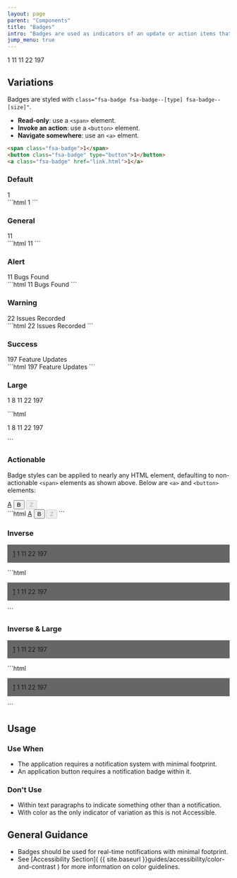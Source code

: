 ```yaml
---
layout: page
parent: "Components"
title: "Badges"
intro: "Badges are used as indicators of an update or action items that have yet to be completed."
jump_menu: true
---
```


<div class="ds-preview">
  <p>
    <span class="fsa-badge">1</span>
    <span class="fsa-badge fsa-badge--general">11</span>
    <span class="fsa-badge fsa-badge--alert">11</span>
    <span class="fsa-badge fsa-badge--warning">22</span>
    <span class="fsa-badge fsa-badge--success">197</span>
  </p>
</div>

## Variations

Badges are styled with `class="fsa-badge fsa-badge--[type] fsa-badge--[size]"`.

* **Read-only**: use a `<span>` element.
* **Invoke an action**: use a `<button>` element.
* **Navigate somewhere**: use an `<a>` elment.

```html
<span class="fsa-badge">1</span>
<button class="fsa-badge" type="button">1</button>
<a class="fsa-badge" href="link.html">1</a>
```

### Default

<div class="ds-preview">
  <span class="fsa-badge">1</span>
</div>
```html
<span class="fsa-badge">1</span>
```

### General

<div class="ds-preview">
  <span class="fsa-badge fsa-badge--general">11</span>
</div>
```html
<span class="fsa-badge fsa-badge--general">11</span>
```

### Alert

<div class="ds-preview">
  <span class="fsa-badge fsa-badge--alert">11</span> Bugs Found
</div>
```html
<span class="fsa-badge fsa-badge--alert">11</span> Bugs Found
```

### Warning

<div class="ds-preview">
  <span class="fsa-badge fsa-badge--warning">22</span> Issues Recorded
</div>
```html
<span class="fsa-badge fsa-badge--warning">22</span> Issues Recorded
```

### Success

<div class="ds-preview">
  <span class="fsa-badge fsa-badge--success">197</span> Feature Updates
</div>
```html
<span class="fsa-badge fsa-badge--success">197</span> Feature Updates
```

### Large

<div class="ds-preview">
  <p>
    <span class="fsa-badge fsa-badge--large">1</span>
    <span class="fsa-badge fsa-badge--large fsa-badge--general">8</span>
    <span class="fsa-badge fsa-badge--large fsa-badge--alert">11</span>
    <span class="fsa-badge fsa-badge--large fsa-badge--warning">22</span>
    <span class="fsa-badge fsa-badge--large fsa-badge--success">197</span>
  </p>
</div>
```html
<p>
  <span class="fsa-badge fsa-badge--large">1</span>
  <span class="fsa-badge fsa-badge--large fsa-badge--general">8</span>
  <span class="fsa-badge fsa-badge--large fsa-badge--alert">11</span>
  <span class="fsa-badge fsa-badge--large fsa-badge--warning">22</span>
  <span class="fsa-badge fsa-badge--large fsa-badge--success">197</span>
</p>
```

### Actionable

Badge styles can be applied to nearly any HTML element, defaulting to non-actionable `<span>` elements as shown above. Below are `<a>` and `<button>` elements:

<div class="ds-preview">
  <a class="fsa-badge fsa-badge--general" href="link.html">A</a>
  <button class="fsa-badge fsa-badge--general" type="button">B</button>
  <button class="fsa-badge fsa-badge--general" type="button" disabled="disabled">Z</button>
</div>
```html
<a class="fsa-badge fsa-badge--general" href="link.html">A</a>
<button class="fsa-badge fsa-badge--general" type="button">B</button>
<button class="fsa-badge fsa-badge--general" type="button" disabled="disabled">Z</button>
```

### Inverse

<div class="ds-preview">
  <p style="background-color: #666; padding: 12px">
    <a class="fsa-badge fsa-badge--inverse" href="link/to/asdfasdf.html">1</a>
    <span class="fsa-badge fsa-badge--inverse">1</span>
    <span class="fsa-badge fsa-badge--inverse">11</span>
    <span class="fsa-badge fsa-badge--inverse">22</span>
    <span class="fsa-badge fsa-badge--inverse">197</span>
  </p>
</div>
```html
<p style="background-color: #666; padding: 12px">
  <a class="fsa-badge fsa-badge--inverse" href="link/to/asdfasdf.html">1</a>
  <span class="fsa-badge fsa-badge--inverse">1</span>
  <span class="fsa-badge fsa-badge--inverse">11</span>
  <span class="fsa-badge fsa-badge--inverse">22</span>
  <span class="fsa-badge fsa-badge--inverse">197</span>
</p>
```

### Inverse & Large


<div class="ds-preview">
  <p style="background-color: #666; padding: 12px">
    <a class="fsa-badge fsa-badge--large fsa-badge--inverse" href="link/to/asdfasdf.html">1</a>
    <span class="fsa-badge fsa-badge--large fsa-badge--inverse">1</span>
    <span class="fsa-badge fsa-badge--large fsa-badge--inverse">11</span>
    <span class="fsa-badge fsa-badge--large fsa-badge--inverse">22</span>
    <span class="fsa-badge fsa-badge--large fsa-badge--inverse">197</span>
  </p>
</div>
```html
<p style="background-color: #666; padding: 12px">
  <a class="fsa-badge fsa-badge--large fsa-badge--inverse" href="link/to/asdfasdf.html">1</a>
  <span class="fsa-badge fsa-badge--large fsa-badge--inverse">1</span>
  <span class="fsa-badge fsa-badge--large fsa-badge--inverse">11</span>
  <span class="fsa-badge fsa-badge--large fsa-badge--inverse">22</span>
  <span class="fsa-badge fsa-badge--large fsa-badge--inverse">197</span>
</p>
```

## Usage

### Use When

* The application requires a notification system with minimal footprint.
* An application button requires a notification badge within it.

### Don't Use

* Within text paragraphs to indicate something other than a notification.
* With color as the only indicator of variation as this is not Accessible.

## General Guidance

* Badges should be used for real-time notifications with minimal footprint.
* See [Accessibility Section]( {{ site.baseurl }}guides/accessibility/color-and-contrast ) for more information on color guidelines.
